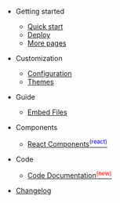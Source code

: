 * Getting started

  * [Quick start](quickstart.md)
  * [Deploy](github-pages.md)
  * [More pages](more-pages.md)

* Customization

  * [Configuration](configuration.md)
  * [Themes](themes.md)

* Guide

  * [Embed Files](embed-files.md)

* Components

  * [React Components<sup style="color:blue">(react)<sup>](COMPONENTS.md)

* Code

  * [Code Documentation<sup style="color:red">(new)<sup>](DOCUMENTATION.md)

* [Changelog](changelog.md)
